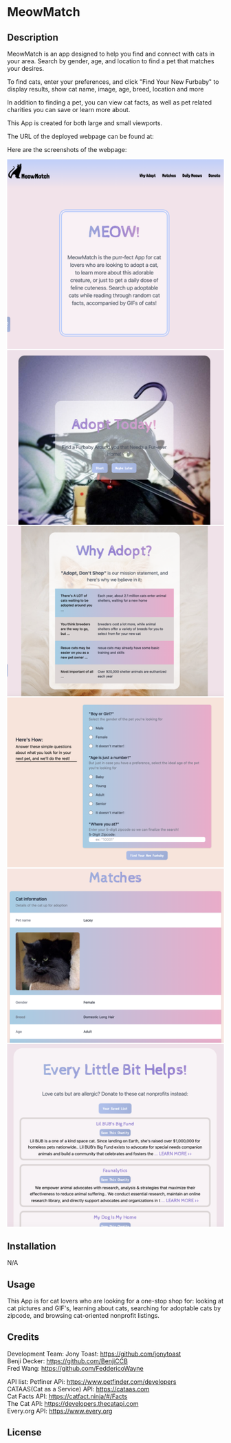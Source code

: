# MeowMatch

## Description

MeowMatch is an app designed to help you find and connect with cats in your area.  Search by gender, age, and location to find a pet that matches your desires.

To find cats, enter your preferences, and click "Find Your New Furbaby" to display results, show cat name, image, age, breed, location and more

In addition to finding a pet, you can view cat facts, as well as pet related charities you can save or learn more about.

This App is created for both large and small viewports.

The URL of the deployed webpage can be found at:

Here are the screenshots of the webpage:

![image](assets/images/Screenshot-1.png)
![image](assets/images/Screenshot-2.png)
![image](assets/images/Screenshot-3.png)
![image](assets/images/Screenshot-4.png)
![image](assets/images/Screenshot-5.png)
![image](assets/images/Screenshot-6.png)


## Installation

N/A

## Usage

This App is for cat lovers who are looking for a one-stop shop for: looking at cat pictures and GIF's, learning about cats, searching for adoptable cats by zipcode, and browsing cat-oriented nonprofit listings.

## Credits

Development Team:
    Jony Toast: https://github.com/jonytoast <br>
    Benji Decker: https://github.com/BenjiCCB <br>
    Fred Wang: https://github.com/FeddericoWayne <br>

API list:
    Petfiner APi: https://www.petfinder.com/developers <br>
    CATAAS(Cat as a Service) API: https://cataas.com <br>
    Cat Facts API: https://catfact.ninja/#/Facts <br>
    The Cat API: https://developers.thecatapi.com <br>
    Every.org API: https://www.every.org <br>

## License




